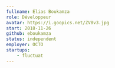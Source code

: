```yaml
---
fullname: Elias Boukamza
role: Développeur
avatar: https://i.goopics.net/ZV8v3.jpg
start: 2018-11-26
github: eboukamza
status: independent
employer: OCTO
startups:
    - fluctuat
---
```


